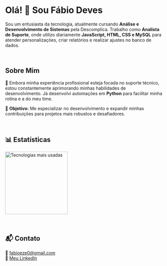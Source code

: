 # Olá! 👋 Sou Fábio Deves  

Sou um entusiasta da tecnologia, atualmente cursando **Análise e Desenvolvimento de Sistemas** pela Descomplica. Trabalho como **Analista de Suporte**, onde utilizo diariamente **JavaScript, HTML, CSS e MySQL** para atender personalizações, criar relatórios e realizar ajustes no banco de dados.  

<br clear="both"/>  

## Sobre Mim  

💼 Embora minha experiência profissional esteja focada no suporte técnico, estou constantemente aprimorando minhas habilidades de desenvolvimento. Já desenvolvi automações em **Python** para facilitar minha rotina e a do meu time.  

🎯 **Objetivo:** Me especializar no desenvolvimento e expandir minhas contribuições para projetos mais robustos e desafiadores.  

<br clear="both"/>  

## 📊 Estatísticas  

<div style="display: flex; flex-wrap: wrap;">
  <img 
    align="left" 
    alt="Tecnologias mais usadas" 
    height="200" 
    src="https://github-readme-stats.vercel.app/api/top-langs/?username=fabioeze&theme=tokyonight&layout=compact&custom_title=Tecnologias&langs_count=9" 
  />
</div>  

<br clear="both"/>  
<br clear="both"/>  

  
## 📬 Contato  

📧 fabioeze0@gmail.com  
💼 [Meu LinkedIn](https://www.linkedin.com/in/fabio-deves/)  
